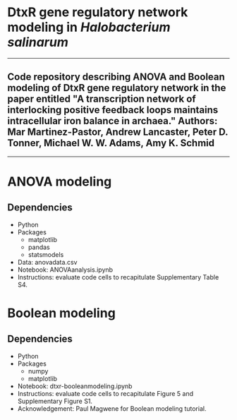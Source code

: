 # DtxR gene regulatory network modeling in *Halobacterium salinarum*
--------------------
## Code repository describing ANOVA and Boolean modeling of DtxR gene regulatory network in the paper entitled **"A transcription network of interlocking positive feedback loops maintains intracellular iron balance in archaea."** Authors: Mar Martinez-Pastor, Andrew Lancaster, Peter D. Tonner, Michael W. W. Adams, Amy K. Schmid
-------------------

# ANOVA modeling
## Dependencies
- Python
- Packages
  - matplotlib
  - pandas
  - statsmodels
- Data: anovadata.csv
- Notebook: ANOVAanalysis.ipynb
- Instructions: evaluate code cells to recapitulate Supplementary Table S4. 

# Boolean modeling
## Dependencies
- Python
- Packages
    - numpy 
    - matplotlib
- Notebook: dtxr-booleanmodeling.ipynb 
- Instructions: evaluate code cells to recapitulate Figure 5 and Supplementary Figure S1.
- Acknowledgement: Paul Magwene for Boolean modeling tutorial.



